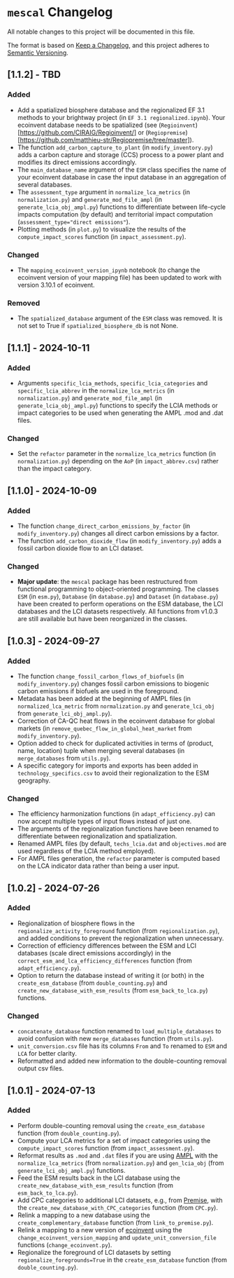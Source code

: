 # `mescal` Changelog

All notable changes to this project will be documented in this file.

The format is based on [Keep a Changelog](https://keepachangelog.com/en/1.0.0/),
and this project adheres to [Semantic Versioning](https://semver.org/spec/v2.0.0.html).

## [1.1.2] - TBD

### Added
- Add a spatialized biosphere database and the regionalized EF 3.1 methods to your brightway project (in `EF 3.1 regionalized.ipynb`). Your ecoinvent database needs to be spatialized (see (`Regioinvent`)[https://github.com/CIRAIG/Regioinvent/] or (`Regiopremise`)[https://github.com/matthieu-str/Regiopremise/tree/master]). 
- The function `add_carbon_capture_to_plant` (in `modify_inventory.py`) adds a carbon capture and storage (CCS) process to a power plant and modifies its direct emissions accordingly.
- The `main_database_name` argument of the `ESM` class specifies the name of your ecoinvent database in case the input database in an aggregation of several databases.
- The `assessment_type` argument in `normalize_lca_metrics` (in `normalization.py`) and `generate_mod_file_ampl` (in `generate_lcia_obj_ampl.py`) functions to differentiate between life-cycle impacts computation (by default) and territorial impact computation (`assessment_type="direct emissions"`). 
- Plotting methods (in `plot.py`) to visualize the results of the `compute_impact_scores` function (in `impact_assessment.py`).

### Changed
- The `mapping_ecoinvent_version_ipynb` notebook (to change the ecoinvent version of your mapping file) has been updated to work with version 3.10.1 of ecoinvent.

### Removed
- The `spatialized_database` argument of the `ESM` class was removed. It is not set to True if `spatialized_biosphere_db` is not None.

## [1.1.1] - 2024-10-11

### Added
- Arguments `specific_lcia_methods`, `specific_lcia_categories` and `specific_lcia_abbrev` in the `normalize_lca_metrics` (in `normalization.py`) and `generate_mod_file_ampl` (in `generate_lcia_obj_ampl.py`) functions to specify the LCIA methods or impact categories to be used when generating the AMPL .mod and .dat files.

### Changed
- Set the `refactor` parameter in the `normalize_lca_metrics` function (in `normalization.py`) depending on the `AoP` (in `impact_abbrev.csv`) rather than the impact category. 

## [1.1.0] - 2024-10-09

### Added
- The function `change_direct_carbon_emissions_by_factor` (in `modify_inventory.py`) changes all direct carbon emissions by a factor.
- The function `add_carbon_dioxide_flow` (in `modify_inventory.py`) adds a fossil carbon dioxide flow to an LCI dataset.

### Changed
- **Major update**: the `mescal` package has been restructured from functional programming to object-oriented programming. The classes `ESM` (in `esm.py`), `Database` (in `database.py`) and `Dataset` (in `database.py`) have been created to perform operations on the ESM database, the LCI databases and the LCI datasets respectively. All functions from v1.0.3 are still available but have been reorganized in the classes. 

## [1.0.3] - 2024-09-27

### Added
- The function `change_fossil_carbon_flows_of_biofuels` (in `modify_inventory.py`) changes fossil carbon emissions to biogenic carbon emissions if biofuels are used in the foreground.
- Metadata has been added at the beginning of AMPL files (in `normalized_lca_metric`  from `normalization.py` and `generate_lci_obj`  from `generate_lci_obj_ampl.py`). 
- Correction of CA-QC heat flows in the ecoinvent database for global markets (in `remove_quebec_flow_in_global_heat_market` from `modify_inventory.py`).
- Option added to check for duplicated activities in terms of (product, name, location) tuple when merging several databases (in `merge_databases` from `utils.py`).
- A specific category for imports and exports has been added in `technology_specifics.csv` to avoid their regionalization to the ESM geography.

### Changed
- The efficiency harmonization functions (in `adapt_efficiency.py`) can now accept multiple types of input flows instead of just one.
- The arguments of the regionalization functions have been renamed to differentiate between regionalization and spatialization.
- Renamed AMPL files (by default, `techs_lcia.dat` and `objectives.mod` are used regardless of the LCIA method employed).
- For AMPL files generation, the `refactor` parameter is computed based on the LCA indicator data rather than being a user input. 

## [1.0.2] - 2024-07-26

### Added
- Regionalization of biosphere flows in the `regionalize_activity_foreground` function (from `regionalization.py`), and added conditions to prevent the regionalization when unnecessary.
- Correction of efficiency differences between the ESM and LCI databases (scale direct emissions accordingly) in the `correct_esm_and_lca_efficiency_differences` function (from `adapt_efficiency.py`).
- Option to return the database instead of writing it (or both) in the `create_esm_database` (from `double_counting.py`) and `create_new_database_with_esm_results` (from `esm_back_to_lca.py`) functions.

### Changed 
- `concatenate_database` function renamed to `load_multiple_databases` to avoid confusion with new `merge_databases` function (from `utils.py`).
- `unit_conversion.csv` file has its columns `From` and `To` renamed to `ESM` and `LCA` for better clarity.
- Reformatted and added new information to the double-counting removal output csv files.

## [1.0.1] - 2024-07-13

### Added
- Perform double-counting removal using the `create_esm_database` function (from `double_counting.py`).
- Compute your LCA metrics for a set of impact categories using the `compute_impact_scores` function (from `impact_assessment.py`).
- Reformat results as `.mod` and `.dat` files if you are using [AMPL](https://ampl.com/) with the `normalize_lca_metrics` (from `normalization.py`) and `gen_lcia_obj` (from `generate_lci_obj_ampl.py`) functions. 
- Feed the ESM results back in the LCI database using the `create_new_database_with_esm_results` function (from `esm_back_to_lca.py`).
- Add CPC categories to additional LCI datasets, e.g., from [Premise](https://premise.readthedocs.io/en/latest/introduction.html), with the `create_new_database_with_CPC_categories` function (from `CPC.py`).
- Relink a mapping to a new database using the `create_complementary_database` function (from `link_to_premise.py`).
- Relink a mapping to a new version of [ecoinvent](https://ecoinvent.org/) using the `change_ecoinvent_version_mapping` and `update_unit_conversion_file` functions (`change_ecoinvent.py`).
- Regionalize the foreground of LCI datasets by setting `regionalize_foregrounds=True` in the `create_esm_database` function (from `double_counting.py`).

